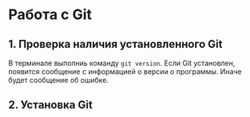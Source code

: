 # Работа с Git
## 1. Проверка наличия установленного Git
В терминале выполниь команду `git version`.
Если Git установлен, появится сообщение с информацией о версии о программы. Иначе будет сообщение об ошибке.

## 2. Установка Git

